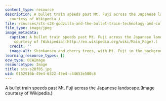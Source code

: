 ```yaml
---
content_type: resource
description: A bullet train speeds past Mt. Fuji across the Japanese landscape.(Image
  courtesy of Wikipedia.)
file: /courses/sts-s28-godzilla-and-the-bullet-train-technology-and-culture-in-modern-japan-fall-2005/0152916b49e4632245e4c44653e500c8_sts-s28f05.jpg
file_type: image/jpeg
image_metadata:
  caption: A bullet train speeds past Mt. Fuji across the Japanese landscape. (Image
    courtesy of [Wikipedia](http://en.wikipedia.org/wiki/Main_Page).)
  credit: ''
  image-alt: Shinkansen and cherry trees, with Mt. Fuji in the background.
learning_resource_types: []
ocw_type: OCWImage
resourcetype: Image
title: sts-s28f05.jpg
uid: 0152916b-49e4-6322-45e4-c44653e500c8
---
```

A bullet train speeds past Mt. Fuji across the Japanese landscape.(Image courtesy of Wikipedia.)

